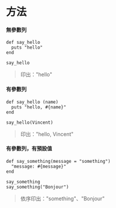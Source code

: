 # 方法
#### 無參數列
    def say_hello
      puts "hello"
    end
    
    say_hello
>印出："hello"

#### 有參數列
    def say_hello (name)
      puts "hello, #{name}"
    end
    
    say_hello(Vincent)
>印出："hello, Vincent"

#### 有參數列，有預設值
    def say_something(message = "something")
      "message: #{message}"
    end
    
    say_something
    say_something("Bonjour")
>依序印出："something"、"Bonjour"
